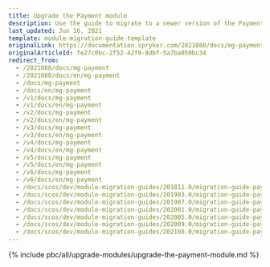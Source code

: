 ```yaml
---
title: Upgrade the Payment module
description: Use the guide to migrate to a newer version of the Payment module.
last_updated: Jun 16, 2021
template: module-migration-guide-template
originalLink: https://documentation.spryker.com/2021080/docs/mg-payment
originalArticleId: fe27c0bc-2f52-42f0-8dbf-5a7ba050bc34
redirect_from:
  - /2021080/docs/mg-payment
  - /2021080/docs/en/mg-payment
  - /docs/mg-payment
  - /docs/en/mg-payment
  - /v1/docs/mg-payment
  - /v1/docs/en/mg-payment
  - /v2/docs/mg-payment
  - /v2/docs/en/mg-payment
  - /v3/docs/mg-payment
  - /v3/docs/en/mg-payment
  - /v4/docs/mg-payment
  - /v4/docs/en/mg-payment
  - /v5/docs/mg-payment
  - /v5/docs/en/mg-payment
  - /v6/docs/mg-payment
  - /v6/docs/en/mg-payment
  - /docs/scos/dev/module-migration-guides/201811.0/migration-guide-payment.html
  - /docs/scos/dev/module-migration-guides/201903.0/migration-guide-payment.html
  - /docs/scos/dev/module-migration-guides/201907.0/migration-guide-payment.html
  - /docs/scos/dev/module-migration-guides/202001.0/migration-guide-payment.html
  - /docs/scos/dev/module-migration-guides/202005.0/migration-guide-payment.html
  - /docs/scos/dev/module-migration-guides/202009.0/migration-guide-payment.html
  - /docs/scos/dev/module-migration-guides/202108.0/migration-guide-payment.html
---
```


{% include pbc/all/upgrade-modules/upgrade-the-payment-module.md %} <!-- To edit, see /_includes/pbc/all/upgrade-modules/upgrade-the-payment-module.md -->
